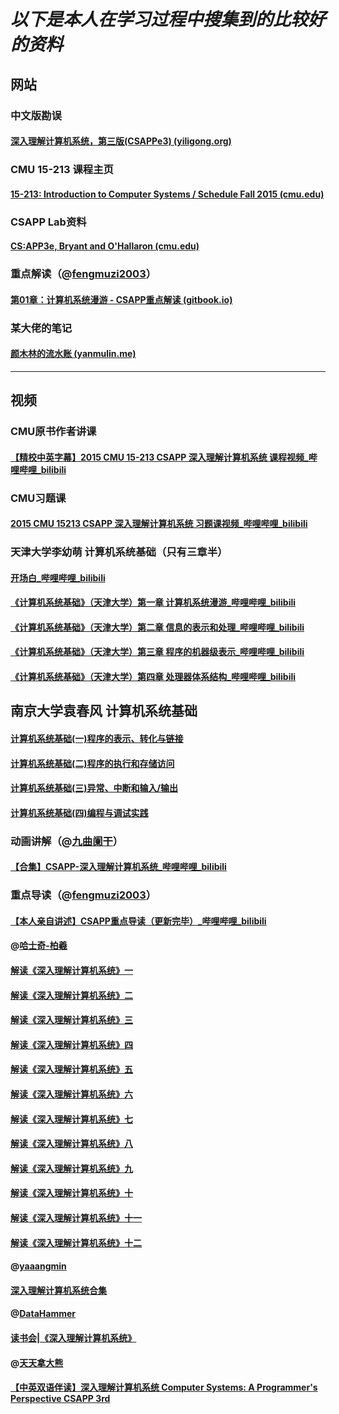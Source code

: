 # *以下是本人在学习过程中搜集到的比较好的资料*



## 网站

### 中文版勘误

#### [深入理解计算机系统，第三版(CSAPPe3) (yiligong.org)](http://www.yiligong.org/csapp3e/)



### CMU 15-213 课程主页

####  [15-213: Introduction to Computer Systems / Schedule Fall 2015 (cmu.edu)](http://www.cs.cmu.edu/afs/cs/academic/class/15213-f15/www/schedule.html)



### CSAPP Lab资料

####  [CS:APP3e, Bryant and O'Hallaron (cmu.edu)](http://csapp.cs.cmu.edu/3e/labs.html)



### 重点解读（@[fengmuzi2003](https://space.bilibili.com/305597775)）

#### [第01章：计算机系统漫游 - CSAPP重点解读 (gitbook.io)](https://fengmuzi2003.gitbook.io/csapp3e/)



### 某大佬的笔记

#### [颜木林的流水账 (yanmulin.me)](https://yanmulin.me/categories/cmu-15-213/)

****

## 视频

### CMU原书作者讲课

#### [【精校中英字幕】2015 CMU 15-213 CSAPP 深入理解计算机系统 课程视频_哔哩哔哩_bilibili](https://www.bilibili.com/video/BV1iW411d7hd?from=search&seid=16995530579695510599)



### CMU习题课

#### [2015 CMU 15213 CSAPP 深入理解计算机系统 习题课视频_哔哩哔哩_bilibili](https://www.bilibili.com/video/BV1yy4y117YN)



### 天津大学李幼萌 计算机系统基础（只有三章半）

#### [开场白_哔哩哔哩_bilibili](https://www.bilibili.com/video/BV1i7411M7tQ)

#### [《计算机系统基础》（天津大学）第一章 计算机系统漫游_哔哩哔哩_bilibili](https://www.bilibili.com/video/BV1G7411F74E)

#### [《计算机系统基础》（天津大学）第二章 信息的表示和处理_哔哩哔哩_bilibili](https://www.bilibili.com/video/BV1b7411A7wR)

#### [《计算机系统基础》（天津大学）第三章 程序的机器级表示_哔哩哔哩_bilibili](https://www.bilibili.com/video/BV1J7411T74W)

#### [《计算机系统基础》（天津大学）第四章 处理器体系结构_哔哩哔哩_bilibili](https://www.bilibili.com/video/BV1ck4y1R7mZ)



## 南京大学袁春风 计算机系统基础

#### [计算机系统基础(一)程序的表示、转化与链接](https://www.bilibili.com/video/BV1kE411X7S5)

#### [计算机系统基础(二)程序的执行和存储访问](https://www.bilibili.com/video/BV1rE41127Re/?spm_id_from=333.788.recommend_more_video.0)

#### [计算机系统基础(三)异常、中断和输入/输出](https://www.bilibili.com/video/BV1jE411874k)

#### [计算机系统基础(四)编程与调试实践](https://www.bilibili.com/video/BV1GE411T7Qs)



### 动画讲解（@[九曲阑干](https://space.bilibili.com/354767108)）

#### [【合集】CSAPP-深入理解计算机系统_哔哩哔哩_bilibili](https://www.bilibili.com/video/BV1cD4y1D7uR/?spm_id_from=333.788.recommend_more_video.1)



### 重点导读（@[fengmuzi2003](https://space.bilibili.com/305597775)）

#### [【本人亲自讲述】CSAPP重点导读（更新完毕）_哔哩哔哩_bilibili](https://www.bilibili.com/video/BV1RK4y1R7Kf/?spm_id_from=333.788.recommend_more_video.0)



#### @[哈士奇-柏羲](https://space.bilibili.com/232459430)

#### [解读《深入理解计算机系统》一](https://www.bilibili.com/video/BV18D4y1d7s3)

#### [解读《深入理解计算机系统》二](https://www.bilibili.com/video/BV1ZK411w7fd)

#### [解读《深入理解计算机系统》三](https://www.bilibili.com/video/BV1u5411774v)

#### [解读《深入理解计算机系统》四](https://www.bilibili.com/video/BV1Jp4y1k7FT)

#### [解读《深入理解计算机系统》五](https://www.bilibili.com/video/BV1bf4y1i79M)

#### [解读《深入理解计算机系统》六](https://www.bilibili.com/video/BV1Aa4y1s754)

#### [解读《深入理解计算机系统》七](https://www.bilibili.com/video/BV1et4y1e7Nk)

#### [解读《深入理解计算机系统》八](https://www.bilibili.com/video/BV1Qf4y1i7nv)

#### [解读《深入理解计算机系统》九](https://www.bilibili.com/video/BV1TD4y1X7BT)

#### [解读《深入理解计算机系统》十](https://www.bilibili.com/video/BV1Xv411r7eq)

#### [解读《深入理解计算机系统》十一](https://www.bilibili.com/video/BV1yv411W7TM)

#### [解读《深入理解计算机系统》十二](https://www.bilibili.com/video/BV1hX4y1K7ws)



#### @[yaaangmin](https://space.bilibili.com/4564101)

#### [深入理解计算机系统合集](https://www.bilibili.com/video/BV17K4y1N7Q2)



#### @[DataHammer](https://space.bilibili.com/636969981)

#### [读书会|《深入理解计算机系统》](https://www.bilibili.com/video/BV1gN411975F)



#### @[天天拿大熊](https://space.bilibili.com/504878276)

#### [【中英双语伴读】深入理解计算机系统 Computer Systems: A Programmer's Perspective CSAPP 3rd](https://www.bilibili.com/video/BV19v41167nr)



